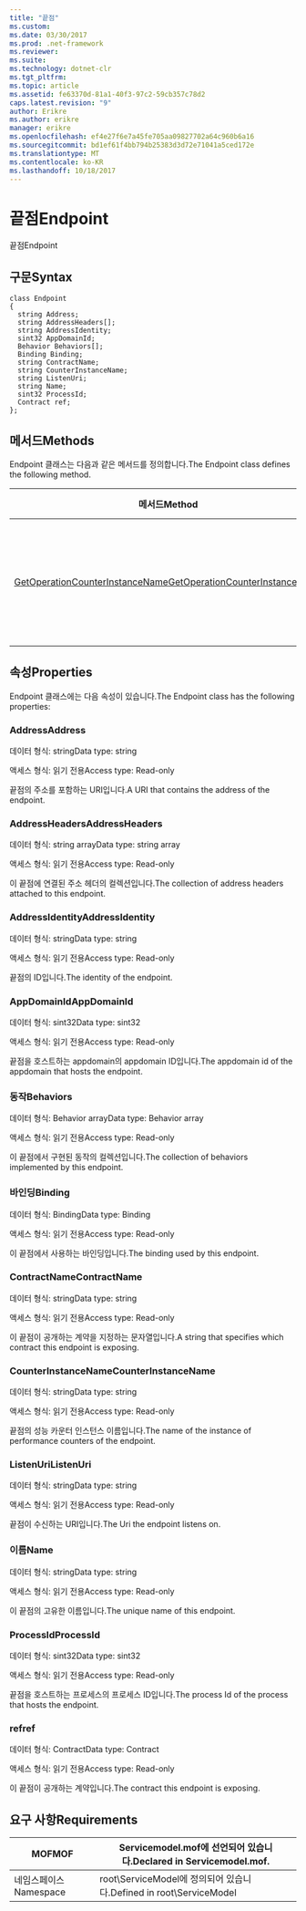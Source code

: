 ```yaml
---
title: "끝점"
ms.custom: 
ms.date: 03/30/2017
ms.prod: .net-framework
ms.reviewer: 
ms.suite: 
ms.technology: dotnet-clr
ms.tgt_pltfrm: 
ms.topic: article
ms.assetid: fe63370d-81a1-40f3-97c2-59cb357c78d2
caps.latest.revision: "9"
author: Erikre
ms.author: erikre
manager: erikre
ms.openlocfilehash: ef4e27f6e7a45fe705aa09827702a64c960b6a16
ms.sourcegitcommit: bd1ef61f4bb794b25383d3d72e71041a5ced172e
ms.translationtype: MT
ms.contentlocale: ko-KR
ms.lasthandoff: 10/18/2017
---
```

# <a name="endpoint"></a><span data-ttu-id="721bd-102">끝점</span><span class="sxs-lookup"><span data-stu-id="721bd-102">Endpoint</span></span>
<span data-ttu-id="721bd-103">끝점</span><span class="sxs-lookup"><span data-stu-id="721bd-103">Endpoint</span></span>  
  
## <a name="syntax"></a><span data-ttu-id="721bd-104">구문</span><span class="sxs-lookup"><span data-stu-id="721bd-104">Syntax</span></span>  
  
```  
class Endpoint  
{  
  string Address;  
  string AddressHeaders[];  
  string AddressIdentity;  
  sint32 AppDomainId;  
  Behavior Behaviors[];  
  Binding Binding;  
  string ContractName;  
  string CounterInstanceName;  
  string ListenUri;  
  string Name;  
  sint32 ProcessId;  
  Contract ref;  
};  
```  
  
## <a name="methods"></a><span data-ttu-id="721bd-105">메서드</span><span class="sxs-lookup"><span data-stu-id="721bd-105">Methods</span></span>  
 <span data-ttu-id="721bd-106">Endpoint 클래스는 다음과 같은 메서드를 정의합니다.</span><span class="sxs-lookup"><span data-stu-id="721bd-106">The Endpoint class defines the following method.</span></span>  
  
|<span data-ttu-id="721bd-107">메서드</span><span class="sxs-lookup"><span data-stu-id="721bd-107">Method</span></span>|<span data-ttu-id="721bd-108">설명</span><span class="sxs-lookup"><span data-stu-id="721bd-108">Description</span></span>|  
|------------|-----------------|  
|[<span data-ttu-id="721bd-109">GetOperationCounterInstanceName</span><span class="sxs-lookup"><span data-stu-id="721bd-109">GetOperationCounterInstanceName</span></span>](../../../../../docs/framework/wcf/diagnostics/wmi/getoperationcounterinstancename.md)|<span data-ttu-id="721bd-110">작업 성능 카운터 인스턴스 이름을 검색합니다.</span><span class="sxs-lookup"><span data-stu-id="721bd-110">Retrieves the operation performance counter instance name</span></span>|  
  
## <a name="properties"></a><span data-ttu-id="721bd-111">속성</span><span class="sxs-lookup"><span data-stu-id="721bd-111">Properties</span></span>  
 <span data-ttu-id="721bd-112">Endpoint 클래스에는 다음 속성이 있습니다.</span><span class="sxs-lookup"><span data-stu-id="721bd-112">The Endpoint class has the following properties:</span></span>  
  
### <a name="address"></a><span data-ttu-id="721bd-113">Address</span><span class="sxs-lookup"><span data-stu-id="721bd-113">Address</span></span>  
 <span data-ttu-id="721bd-114">데이터 형식: string</span><span class="sxs-lookup"><span data-stu-id="721bd-114">Data type: string</span></span>  
  
 <span data-ttu-id="721bd-115">액세스 형식: 읽기 전용</span><span class="sxs-lookup"><span data-stu-id="721bd-115">Access type: Read-only</span></span>  
  
 <span data-ttu-id="721bd-116">끝점의 주소를 포함하는 URI입니다.</span><span class="sxs-lookup"><span data-stu-id="721bd-116">A URI that contains the address of the endpoint.</span></span>  
  
### <a name="addressheaders"></a><span data-ttu-id="721bd-117">AddressHeaders</span><span class="sxs-lookup"><span data-stu-id="721bd-117">AddressHeaders</span></span>  
 <span data-ttu-id="721bd-118">데이터 형식: string array</span><span class="sxs-lookup"><span data-stu-id="721bd-118">Data type: string array</span></span>  
  
 <span data-ttu-id="721bd-119">액세스 형식: 읽기 전용</span><span class="sxs-lookup"><span data-stu-id="721bd-119">Access type: Read-only</span></span>  
  
 <span data-ttu-id="721bd-120">이 끝점에 연결된 주소 헤더의 컬렉션입니다.</span><span class="sxs-lookup"><span data-stu-id="721bd-120">The collection of address headers attached to this endpoint.</span></span>  
  
### <a name="addressidentity"></a><span data-ttu-id="721bd-121">AddressIdentity</span><span class="sxs-lookup"><span data-stu-id="721bd-121">AddressIdentity</span></span>  
 <span data-ttu-id="721bd-122">데이터 형식: string</span><span class="sxs-lookup"><span data-stu-id="721bd-122">Data type: string</span></span>  
  
 <span data-ttu-id="721bd-123">액세스 형식: 읽기 전용</span><span class="sxs-lookup"><span data-stu-id="721bd-123">Access type: Read-only</span></span>  
  
 <span data-ttu-id="721bd-124">끝점의 ID입니다.</span><span class="sxs-lookup"><span data-stu-id="721bd-124">The identity of the endpoint.</span></span>  
  
### <a name="appdomainid"></a><span data-ttu-id="721bd-125">AppDomainId</span><span class="sxs-lookup"><span data-stu-id="721bd-125">AppDomainId</span></span>  
 <span data-ttu-id="721bd-126">데이터 형식: sint32</span><span class="sxs-lookup"><span data-stu-id="721bd-126">Data type: sint32</span></span>  
  
 <span data-ttu-id="721bd-127">액세스 형식: 읽기 전용</span><span class="sxs-lookup"><span data-stu-id="721bd-127">Access type: Read-only</span></span>  
  
 <span data-ttu-id="721bd-128">끝점을 호스트하는 appdomain의 appdomain ID입니다.</span><span class="sxs-lookup"><span data-stu-id="721bd-128">The appdomain id of the appdomain that hosts the endpoint.</span></span>  
  
### <a name="behaviors"></a><span data-ttu-id="721bd-129">동작</span><span class="sxs-lookup"><span data-stu-id="721bd-129">Behaviors</span></span>  
 <span data-ttu-id="721bd-130">데이터 형식: Behavior array</span><span class="sxs-lookup"><span data-stu-id="721bd-130">Data type: Behavior array</span></span>  
  
 <span data-ttu-id="721bd-131">액세스 형식: 읽기 전용</span><span class="sxs-lookup"><span data-stu-id="721bd-131">Access type: Read-only</span></span>  
  
 <span data-ttu-id="721bd-132">이 끝점에서 구현된 동작의 컬렉션입니다.</span><span class="sxs-lookup"><span data-stu-id="721bd-132">The collection of behaviors implemented by this endpoint.</span></span>  
  
### <a name="binding"></a><span data-ttu-id="721bd-133">바인딩</span><span class="sxs-lookup"><span data-stu-id="721bd-133">Binding</span></span>  
 <span data-ttu-id="721bd-134">데이터 형식: Binding</span><span class="sxs-lookup"><span data-stu-id="721bd-134">Data type: Binding</span></span>  
  
 <span data-ttu-id="721bd-135">액세스 형식: 읽기 전용</span><span class="sxs-lookup"><span data-stu-id="721bd-135">Access type: Read-only</span></span>  
  
 <span data-ttu-id="721bd-136">이 끝점에서 사용하는 바인딩입니다.</span><span class="sxs-lookup"><span data-stu-id="721bd-136">The binding used by this endpoint.</span></span>  
  
### <a name="contractname"></a><span data-ttu-id="721bd-137">ContractName</span><span class="sxs-lookup"><span data-stu-id="721bd-137">ContractName</span></span>  
 <span data-ttu-id="721bd-138">데이터 형식: string</span><span class="sxs-lookup"><span data-stu-id="721bd-138">Data type: string</span></span>  
  
 <span data-ttu-id="721bd-139">액세스 형식: 읽기 전용</span><span class="sxs-lookup"><span data-stu-id="721bd-139">Access type: Read-only</span></span>  
  
 <span data-ttu-id="721bd-140">이 끝점이 공개하는 계약을 지정하는 문자열입니다.</span><span class="sxs-lookup"><span data-stu-id="721bd-140">A string that specifies which contract this endpoint is exposing.</span></span>  
  
### <a name="counterinstancename"></a><span data-ttu-id="721bd-141">CounterInstanceName</span><span class="sxs-lookup"><span data-stu-id="721bd-141">CounterInstanceName</span></span>  
 <span data-ttu-id="721bd-142">데이터 형식: string</span><span class="sxs-lookup"><span data-stu-id="721bd-142">Data type: string</span></span>  
  
 <span data-ttu-id="721bd-143">액세스 형식: 읽기 전용</span><span class="sxs-lookup"><span data-stu-id="721bd-143">Access type: Read-only</span></span>  
  
 <span data-ttu-id="721bd-144">끝점의 성능 카운터 인스턴스 이름입니다.</span><span class="sxs-lookup"><span data-stu-id="721bd-144">The name of the instance of performance counters of the endpoint.</span></span>  
  
### <a name="listenuri"></a><span data-ttu-id="721bd-145">ListenUri</span><span class="sxs-lookup"><span data-stu-id="721bd-145">ListenUri</span></span>  
 <span data-ttu-id="721bd-146">데이터 형식: string</span><span class="sxs-lookup"><span data-stu-id="721bd-146">Data type: string</span></span>  
  
 <span data-ttu-id="721bd-147">액세스 형식: 읽기 전용</span><span class="sxs-lookup"><span data-stu-id="721bd-147">Access type: Read-only</span></span>  
  
 <span data-ttu-id="721bd-148">끝점이 수신하는 URI입니다.</span><span class="sxs-lookup"><span data-stu-id="721bd-148">The Uri the endpoint listens on.</span></span>  
  
### <a name="name"></a><span data-ttu-id="721bd-149">이름</span><span class="sxs-lookup"><span data-stu-id="721bd-149">Name</span></span>  
 <span data-ttu-id="721bd-150">데이터 형식: string</span><span class="sxs-lookup"><span data-stu-id="721bd-150">Data type: string</span></span>  
  
 <span data-ttu-id="721bd-151">액세스 형식: 읽기 전용</span><span class="sxs-lookup"><span data-stu-id="721bd-151">Access type: Read-only</span></span>  
  
 <span data-ttu-id="721bd-152">이 끝점의 고유한 이름입니다.</span><span class="sxs-lookup"><span data-stu-id="721bd-152">The unique name of this endpoint.</span></span>  
  
### <a name="processid"></a><span data-ttu-id="721bd-153">ProcessId</span><span class="sxs-lookup"><span data-stu-id="721bd-153">ProcessId</span></span>  
 <span data-ttu-id="721bd-154">데이터 형식: sint32</span><span class="sxs-lookup"><span data-stu-id="721bd-154">Data type: sint32</span></span>  
  
 <span data-ttu-id="721bd-155">액세스 형식: 읽기 전용</span><span class="sxs-lookup"><span data-stu-id="721bd-155">Access type: Read-only</span></span>  
  
 <span data-ttu-id="721bd-156">끝점을 호스트하는 프로세스의 프로세스 ID입니다.</span><span class="sxs-lookup"><span data-stu-id="721bd-156">The process Id of the process that hosts the endpoint.</span></span>  
  
### <a name="ref"></a><span data-ttu-id="721bd-157">ref</span><span class="sxs-lookup"><span data-stu-id="721bd-157">ref</span></span>  
 <span data-ttu-id="721bd-158">데이터 형식: Contract</span><span class="sxs-lookup"><span data-stu-id="721bd-158">Data type: Contract</span></span>  
  
 <span data-ttu-id="721bd-159">액세스 형식: 읽기 전용</span><span class="sxs-lookup"><span data-stu-id="721bd-159">Access type: Read-only</span></span>  
  
 <span data-ttu-id="721bd-160">이 끝점이 공개하는 계약입니다.</span><span class="sxs-lookup"><span data-stu-id="721bd-160">The contract this endpoint is exposing.</span></span>  
  
## <a name="requirements"></a><span data-ttu-id="721bd-161">요구 사항</span><span class="sxs-lookup"><span data-stu-id="721bd-161">Requirements</span></span>  
  
|<span data-ttu-id="721bd-162">MOF</span><span class="sxs-lookup"><span data-stu-id="721bd-162">MOF</span></span>|<span data-ttu-id="721bd-163">Servicemodel.mof에 선언되어 있습니다.</span><span class="sxs-lookup"><span data-stu-id="721bd-163">Declared in Servicemodel.mof.</span></span>|  
|---------|-----------------------------------|  
|<span data-ttu-id="721bd-164">네임스페이스</span><span class="sxs-lookup"><span data-stu-id="721bd-164">Namespace</span></span>|<span data-ttu-id="721bd-165">root\ServiceModel에 정의되어 있습니다.</span><span class="sxs-lookup"><span data-stu-id="721bd-165">Defined in root\ServiceModel</span></span>|
